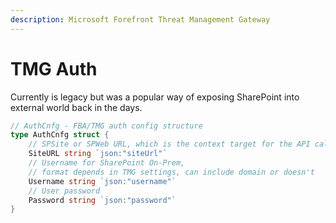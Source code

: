 ```yaml
---
description: Microsoft Forefront Threat Management Gateway
---
```


# TMG Auth

Currently is legacy but was a popular way of exposing SharePoint into external world back in the days.

```go
// AuthCnfg - FBA/TMG auth config structure
type AuthCnfg struct {
    // SPSite or SPWeb URL, which is the context target for the API calls
    SiteURL string `json:"siteUrl"`
    // Username for SharePoint On-Prem,
    // format depends in TMG settings, can include domain or doesn't
    Username string `json:"username"`
    // User password
    Password string `json:"password"`
}
```

